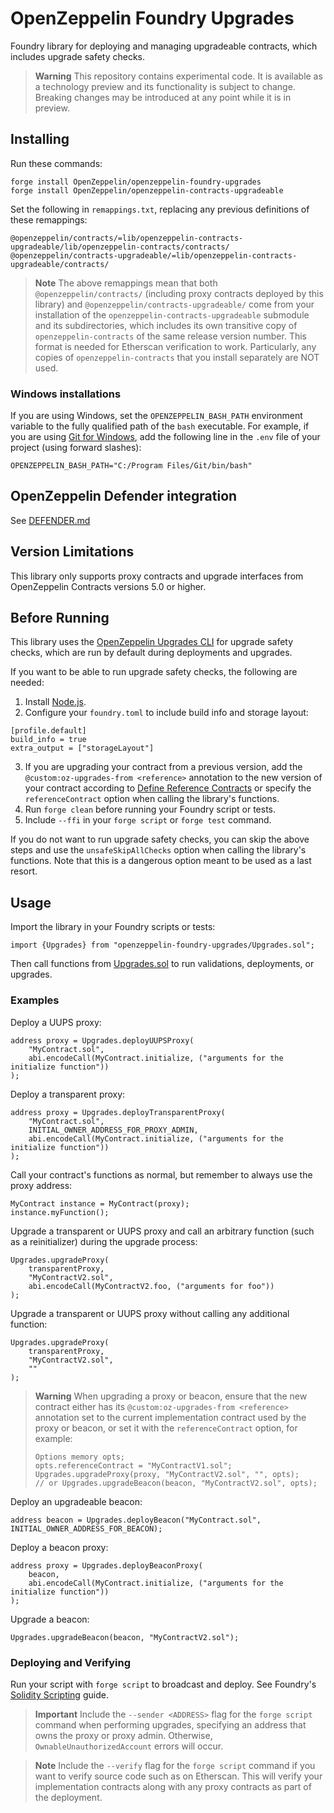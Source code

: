 # OpenZeppelin Foundry Upgrades

Foundry library for deploying and managing upgradeable contracts, which includes upgrade safety checks.

> **Warning**
> This repository contains experimental code. It is available as a technology preview and its functionality is subject to change. Breaking changes may be introduced at any point while it is in preview.

## Installing

Run these commands:
```
forge install OpenZeppelin/openzeppelin-foundry-upgrades
forge install OpenZeppelin/openzeppelin-contracts-upgradeable
```

Set the following in `remappings.txt`, replacing any previous definitions of these remappings:
```
@openzeppelin/contracts/=lib/openzeppelin-contracts-upgradeable/lib/openzeppelin-contracts/contracts/
@openzeppelin/contracts-upgradeable/=lib/openzeppelin-contracts-upgradeable/contracts/
```

> **Note**
> The above remappings mean that both `@openzeppelin/contracts/` (including proxy contracts deployed by this library) and `@openzeppelin/contracts-upgradeable/` come from your installation of the `openzeppelin-contracts-upgradeable` submodule and its subdirectories, which includes its own transitive copy of `openzeppelin-contracts` of the same release version number. This format is needed for Etherscan verification to work. Particularly, any copies of `openzeppelin-contracts` that you install separately are NOT used.

### Windows installations

If you are using Windows, set the `OPENZEPPELIN_BASH_PATH` environment variable to the fully qualified path of the `bash` executable.
For example, if you are using [Git for Windows](https://gitforwindows.org/), add the following line in the `.env` file of your project (using forward slashes):
```
OPENZEPPELIN_BASH_PATH="C:/Program Files/Git/bin/bash"
```

## OpenZeppelin Defender integration

See [DEFENDER.md](DEFENDER.md)

## Version Limitations

This library only supports proxy contracts and upgrade interfaces from OpenZeppelin Contracts versions 5.0 or higher.

## Before Running

This library uses the [OpenZeppelin Upgrades CLI](https://docs.openzeppelin.com/upgrades-plugins/1.x/api-core) for upgrade safety checks, which are run by default during deployments and upgrades.

If you want to be able to run upgrade safety checks, the following are needed:
1. Install [Node.js](https://nodejs.org/).
2. Configure your `foundry.toml` to include build info and storage layout:
```
[profile.default]
build_info = true
extra_output = ["storageLayout"]
```
3. If you are upgrading your contract from a previous version, add the `@custom:oz-upgrades-from <reference>` annotation to the new version of your contract according to [Define Reference Contracts](https://docs.openzeppelin.com/upgrades-plugins/1.x/api-core#define-reference-contracts) or specify the `referenceContract` option when calling the library's functions.
4. Run `forge clean` before running your Foundry script or tests.
5. Include `--ffi` in your `forge script` or `forge test` command.

If you do not want to run upgrade safety checks, you can skip the above steps and use the `unsafeSkipAllChecks` option when calling the library's functions. Note that this is a dangerous option meant to be used as a last resort.

## Usage

Import the library in your Foundry scripts or tests:
```
import {Upgrades} from "openzeppelin-foundry-upgrades/Upgrades.sol";
```

Then call functions from [Upgrades.sol](src/Upgrades.sol) to run validations, deployments, or upgrades.

### Examples

Deploy a UUPS proxy:
```
address proxy = Upgrades.deployUUPSProxy(
    "MyContract.sol",
    abi.encodeCall(MyContract.initialize, ("arguments for the initialize function"))
);
```

Deploy a transparent proxy:
```
address proxy = Upgrades.deployTransparentProxy(
    "MyContract.sol",
    INITIAL_OWNER_ADDRESS_FOR_PROXY_ADMIN,
    abi.encodeCall(MyContract.initialize, ("arguments for the initialize function"))
);
```

Call your contract's functions as normal, but remember to always use the proxy address:
```
MyContract instance = MyContract(proxy);
instance.myFunction();
```

Upgrade a transparent or UUPS proxy and call an arbitrary function (such as a reinitializer) during the upgrade process:
```
Upgrades.upgradeProxy(
    transparentProxy,
    "MyContractV2.sol",
    abi.encodeCall(MyContractV2.foo, ("arguments for foo"))
);
```

Upgrade a transparent or UUPS proxy without calling any additional function:
```
Upgrades.upgradeProxy(
    transparentProxy,
    "MyContractV2.sol",
    ""
);
```

> **Warning**
> When upgrading a proxy or beacon, ensure that the new contract either has its `@custom:oz-upgrades-from <reference>` annotation set to the current implementation contract used by the proxy or beacon, or set it with the `referenceContract` option, for example:
> ```
> Options memory opts;
> opts.referenceContract = "MyContractV1.sol";
> Upgrades.upgradeProxy(proxy, "MyContractV2.sol", "", opts);
> // or Upgrades.upgradeBeacon(beacon, "MyContractV2.sol", opts);
> ```

Deploy an upgradeable beacon:
```
address beacon = Upgrades.deployBeacon("MyContract.sol", INITIAL_OWNER_ADDRESS_FOR_BEACON);
```

Deploy a beacon proxy:
```
address proxy = Upgrades.deployBeaconProxy(
    beacon,
    abi.encodeCall(MyContract.initialize, ("arguments for the initialize function"))
);
```

Upgrade a beacon:
```
Upgrades.upgradeBeacon(beacon, "MyContractV2.sol");
```

### Deploying and Verifying

Run your script with `forge script` to broadcast and deploy. See Foundry's [Solidity Scripting](https://book.getfoundry.sh/tutorials/solidity-scripting) guide.

> **Important**
> Include the `--sender <ADDRESS>` flag for the `forge script` command when performing upgrades, specifying an address that owns the proxy or proxy admin. Otherwise, `OwnableUnauthorizedAccount` errors will occur.

> **Note**
> Include the `--verify` flag for the `forge script` command if you want to verify source code such as on Etherscan. This will verify your implementation contracts along with any proxy contracts as part of the deployment.
